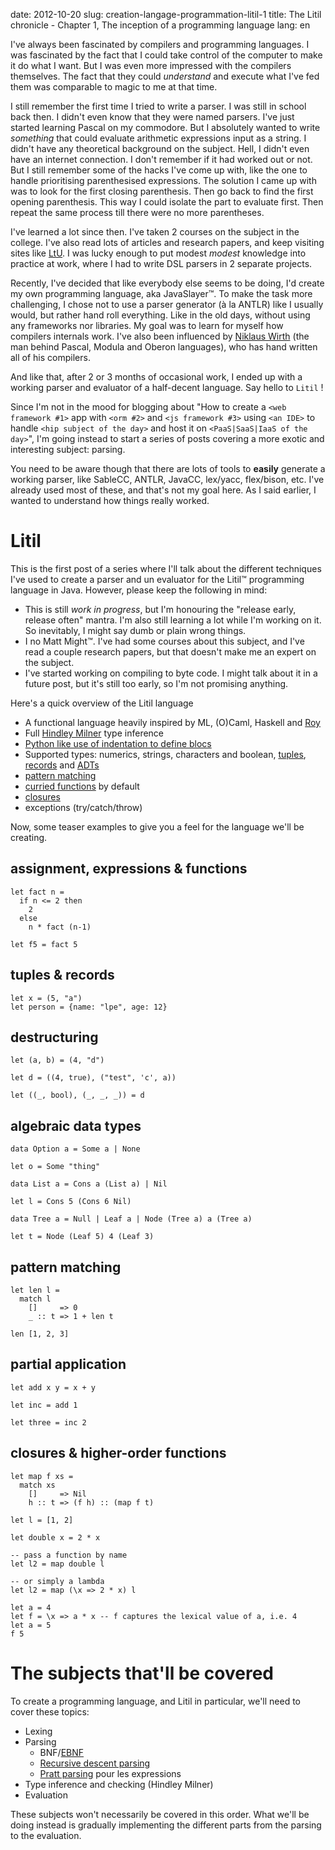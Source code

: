 date: 2012-10-20
slug: creation-langage-programmation-litil-1
title: The Litil chronicle - Chapter 1, The inception of a programming language
lang: en

I've always been fascinated by compilers and programming languages.
I was fascinated by the fact that I could take control of the computer to make it do what I want.
But I was even more impressed with the compilers themselves.
The fact that they could *understand* and execute what I've fed them was comparable to magic to me at that time.

I still remember the first time I tried to write a parser.
I was still in school back then.
I didn't even know that they were named parsers.
I've just started learning Pascal on my commodore.
But I absolutely wanted to write *something* that could evaluate arithmetic expressions input as a string.
I didn't have any theoretical background on the subject.
Hell, I didn't even have an internet connection.
I don't remember if it had worked out or not.
But I still remember some of the hacks I've come up with, like the one to handle prioritising parenthesised expressions.
The solution I came up with was to look for the first closing parenthesis. Then go back to find the first opening parenthesis.
This way I could isolate the part to evaluate first.
Then repeat the same process till there were no more parentheses.

I've learned a lot since then.
I've taken 2 courses on the subject in the college.
I've also read lots of articles and research papers, and keep visiting sites like [LtU](http://lambda-the-ultimate.org/).
I was lucky enough to put modest *modest* knowledge into practice at work, where I had to write DSL parsers in 2 separate projects.

Recently, I've decided that like everybody else seems to be doing, I'd create my own programming language, aka JavaSlayer™.
To make the task more challenging, I chose not to use a parser generator (à la ANTLR) like I usually would, but rather hand roll everything.
Like in the old days, without using any frameworks nor libraries.
My goal was to learn for myself how compilers internals work.
I've also been influenced by [Niklaus Wirth](http://en.wikipedia.org/wiki/Niklaus_Wirth) (the man behind Pascal, Modula and Oberon languages), who has hand written all of his compilers.

And like that, after 2 or 3 months of occasional work, I ended up with a working parser and evaluator of a half-decent language.
Say hello to `Litil` !

Since I'm not in the mood for blogging about "How to create a `<web framework #1>` app with `<orm #2>` and `<js framework #3>` using `<an IDE>` to handle `<hip subject of the day>` and host it on `<PaaS|SaaS|IaaS of the day>`", I'm going instead to start a series of posts covering a more exotic and interesting subject: parsing.

You need to be aware though that there are lots of tools to **easily** generate a working parser, like SableCC, ANTLR, JavaCC, lex/yacc, flex/bison, etc.
I've already used most of these, and that's not my goal here.
As I said earlier, I wanted to understand how things really worked.


# Litil

This is the first post of a series where I'll talk about the different techniques I've used to create a parser and un evaluator for the Litil™  programming language in Java.
However, please keep the following in mind:

* This is still *work in progress*, but I'm honouring the "release early, release often" mantra. I'm also still learning a lot while I'm working on it.
  So inevitably, I might say dumb or plain wrong things.
* I no Matt Might™.
  I've had some courses about this subject, and I've read a couple research papers, but that doesn't make me an expert on the subject.
* I've started working on compiling to byte code.
  I might talk about it in a future post, but it's still too early, so I'm not promising anything.

Here's a quick overview of the Litil language


* A functional language heavily inspired by ML, (O)Caml, Haskell and [Roy](http://roy.brianmckenna.org/)
* Full [Hindley Milner](http://en.wikipedia.org/wiki/Hindley-Milner_type_inference) type inference
* [Python like use of indentation to define blocs](http://en.wikipedia.org/wiki/Off-side_rule)
* Supported types: numerics, strings, characters and boolean, [tuples](http://en.wikipedia.org/wiki/Tuple), [records](http://en.wikipedia.org/wiki/Record_\(computer_science\)) and [ADTs](http://en.wikipedia.org/wiki/Algebraic_data_type)
* [pattern matching](http://en.wikipedia.org/wiki/Pattern_matching)
* [curried functions](http://en.wikipedia.org/wiki/Currying) by default
* [closures](http://en.wikipedia.org/wiki/Closure_\(computer_science\))
* exceptions (try/catch/throw)

Now, some teaser examples to give you a feel for the language we'll be creating.

## assignment, expressions & functions

```litil
let fact n =
  if n <= 2 then
    2
  else
    n * fact (n-1)

let f5 = fact 5
```


## tuples & records

```litil
let x = (5, "a")
let person = {name: "lpe", age: 12}
```

## destructuring

```litil
let (a, b) = (4, "d")

let d = ((4, true), ("test", 'c', a))

let ((_, bool), (_, _, _)) = d
```


## algebraic data types

```litil
data Option a = Some a | None

let o = Some "thing"

data List a = Cons a (List a) | Nil

let l = Cons 5 (Cons 6 Nil)

data Tree a = Null | Leaf a | Node (Tree a) a (Tree a)

let t = Node (Leaf 5) 4 (Leaf 3)
```

## pattern matching

```litil
let len l =
  match l
    []     => 0
    _ :: t => 1 + len t

len [1, 2, 3]
```

## partial application

```litil
let add x y = x + y

let inc = add 1

let three = inc 2
```

## closures & higher-order functions

```litil
let map f xs =
  match xs
    []     => Nil
    h :: t => (f h) :: (map f t)

let l = [1, 2]

let double x = 2 * x

-- pass a function by name
let l2 = map double l

-- or simply a lambda
let l2 = map (\x => 2 * x) l

let a = 4
let f = \x => a * x -- f captures the lexical value of a, i.e. 4
let a = 5
f 5
```

# The subjects that'll be covered

To create a programming language, and Litil in particular, we'll need to cover these topics:

* Lexing
* Parsing
	* BNF/[EBNF](http://en.wikipedia.org/wiki/Ebnf) 
	* [Recursive descent parsing](http://en.wikipedia.org/wiki/Recursive_descent_parser)
	* [Pratt parsing](http://en.wikipedia.org/wiki/Pratt_parser) pour les expressions
* Type inference and checking (Hindley Milner)
* Evaluation

These subjects won't necessarily be covered in this order.
What we'll be doing instead is gradually implementing the different parts from the parsing to the evaluation.
